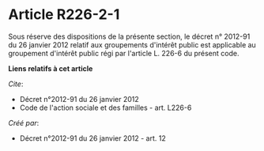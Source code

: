 # Article R226-2-1

Sous réserve des dispositions de la présente section, le décret n° 2012-91 du 26 janvier 2012 relatif aux groupements
d'intérêt public est applicable au groupement d'intérêt public régi par l'article L. 226-6 du présent code.

**Liens relatifs à cet article**

_Cite_:

  - Décret n°2012-91 du 26 janvier 2012
  - Code de l'action sociale et des familles - art. L226-6

_Créé par_:

  - Décret n°2012-91 du 26 janvier 2012 - art. 12
